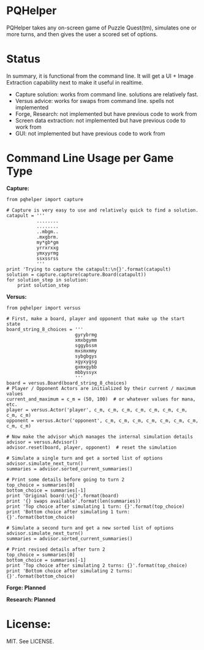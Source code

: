 PQHelper
========

PQHelper takes any on-screen game of Puzzle Quest(tm), simulates one or more
turns, and then gives the user a scored set of options.


Status
======

In summary, it is functional from the command line. It will get a UI + Image
Extraction capability next to make it useful in realtime.

- Capture solution: works from command line. solutions are relatively fast.
- Versus advice: works for swaps from command line. spells not implemented
- Forge, Research: not implemented but have previous code to work from
- Screen data extraction: not implemented but have previous code to work from
- GUI: not implemented but have previous code to work from

Command Line Usage per Game Type
================

**Capture:**

    from pqhelper import capture

    # Capture is very easy to use and relatively quick to find a solution.
    catapult = '''
               ........
               ........
               ..mbgm..
               .mxgbrm.
               my*gb*gm
               yrrxrxxg
               ymxyyrmg
               ssxssrss
               '''
    print 'Trying to capture the catapult:\n{}'.format(catapult)
    solution = capture.capture(capture.Board(catapult))
    for solution_step in solution:
        print solution_step


**Versus:**

    from pqhelper import versus

    # First, make a board, player and opponent that make up the start state
    board_string_8_choices = '''
                             gyrybrmg
                             xmxbgymm
                             sggybssm
                             mxsmxmmy
                             sybgbgys
                             xgyxygsg
                             gxmxgybb
                             mbbyssyx
                             '''
    board = versus.Board(board_string_8_choices)
    # Player / Opponent Actors are initialized by their current / maximum values
    current_and_maximum = c_m = (50, 100)  # or whatever values for mana, etc.
    player = versus.Actor('player', c_m, c_m, c_m, c_m, c_m, c_m, c_m, c_m, c_m)
    opponent = versus.Actor('opponent', c_m, c_m, c_m, c_m, c_m, c_m, c_m, c_m, c_m)

    # Now make the advisor which manages the internal simulation details
    advisor = versus.Advisor()
    advisor.reset(board, player, opponent)  # reset the simulation

    # Simulate a single turn and get a sorted list of options
    advisor.simulate_next_turn()
    summaries = advisor.sorted_current_summaries()

    # Print some details before going to turn 2
    top_choice = summaries[0]
    bottom_choice = summaries[-1]
    print 'Original board:\n{}'.format(board)
    print '{} swaps available'.format(len(summaries))
    print 'Top choice after simulating 1 turn: {}'.format(top_choice)
    print 'Bottom choice after simulating 1 turn: {}'.format(bottom_choice)

    # Simulate a second turn and get a new sorted list of options
    advisor.simulate_next_turn()
    summaries = advisor.sorted_current_summaries()

    # Print revised details after turn 2
    top_choice = summaries[0]
    bottom_choice = summaries[-1]
    print 'Top choice after simulating 2 turns: {}'.format(top_choice)
    print 'Bottom choice after simulating 2 turns: {}'.format(bottom_choice)

**Forge: Planned**

**Research: Planned**


License:
========

MIT. See LICENSE.